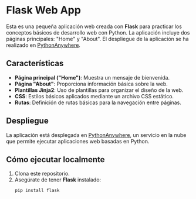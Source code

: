 # Flask Web App

Esta es una pequeña aplicación web creada con **Flask** para practicar los conceptos básicos de desarrollo web con Python. La aplicación incluye dos páginas principales: "Home" y "About". El despliegue de la aplicación se ha realizado en [PythonAnywhere](https://www.pythonanywhere.com/).

## Características

- **Página principal ("Home")**: Muestra un mensaje de bienvenida.
- **Página "About"**: Proporciona información básica sobre la web.
- **Plantillas Jinja2**: Uso de plantillas para organizar el diseño de la web.
- **CSS**: Estilos básicos aplicados mediante un archivo CSS estático.
- **Rutas**: Definición de rutas básicas para la navegación entre páginas.


## Despliegue

La aplicación está desplegada en [PythonAnywhere](https://www.pythonanywhere.com/), un servicio en la nube que permite ejecutar aplicaciones web basadas en Python.

## Cómo ejecutar localmente

1. Clona este repositorio.
2. Asegúrate de tener **Flask** instalado:
   ```bash
   pip install flask


